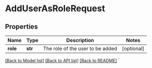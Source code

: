 # AddUserAsRoleRequest

## Properties
Name | Type | Description | Notes
------------ | ------------- | ------------- | -------------
**role** | **str** | The role of the user to be added | [optional] 

[[Back to Model list]](../README.md#documentation-for-models) [[Back to API list]](../README.md#documentation-for-api-endpoints) [[Back to README]](../README.md)

